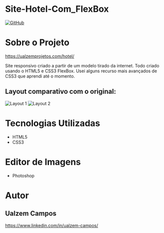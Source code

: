 # Site-Hotel-Com_FlexBox

[![GitHub](https://img.shields.io/github/license/ualzem/Site-Hotel-Com_FlexBox)](https://github.com/Ualzem/Site-Hotel-Com-FlexBox/blob/master/LICENSE)

# Sobre o Projeto

https://ualzemprojetos.com/hotel/

Site responsivo criado a partir de um modelo tirado da internet. Todo criado usando o HTML5 e CSS3 FlexBox. Usei alguns recurso mais avançados de CSS3 que aprendi até o momento.

## Layout comparativo com o original:

![Layout 1](https://github.com/Ualzem/Site-Hotem-Com-FlexBox/blob/master/assets/Compare1.jpg) ![Layout 2](https://github.com/Ualzem/Site-Hotem-Com-FlexBox/blob/master/assets/Compare2.jpg) 

# Tecnologias Utilizadas
- HTML5
- CSS3



# Editor de Imagens
- Photoshop


# Autor
## Ualzem Campos
https://www.linkedin.com/in/ualzem-campos/
